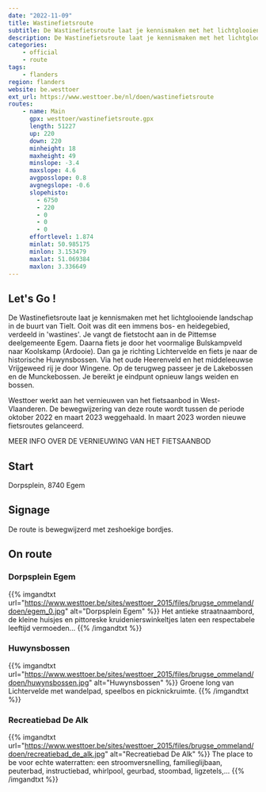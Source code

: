 ```yaml
---
date: "2022-11-09"
title: Wastinefietsroute
subtitle: De Wastinefietsroute laat je kennismaken met het lichtglooiende landschap in de buurt van Tielt
description: De Wastinefietsroute laat je kennismaken met het lichtglooiende landschap in de buurt van Tielt
categories:
    - official
    - route
tags:
    - flanders
region: flanders
website: be.westtoer
ext_url: https://www.westtoer.be/nl/doen/wastinefietsroute
routes:
    - name: Main
      gpx: westtoer/wastinefietsroute.gpx
      length: 51227
      up: 220
      down: 220
      minheight: 18
      maxheight: 49
      minslope: -3.4
      maxslope: 4.6
      avgposslope: 0.8
      avgnegslope: -0.6
      slopehisto:
        - 6750
        - 220
        - 0
        - 0
        - 0
      effortlevel: 1.874
      minlat: 50.985175
      minlon: 3.153479
      maxlat: 51.069384
      maxlon: 3.336649
---
```


## Let's Go ! 

De Wastinefietsroute laat je kennismaken met het lichtglooiende landschap in de buurt van Tielt. Ooit was dit een immens bos- en heidegebied, verdeeld in 'wastines'. Je vangt de fietstocht aan in de Pittemse deelgemeente Egem. Daarna fiets je door het voormalige Bulskampveld naar Koolskamp (Ardooie). Dan ga je richting Lichtervelde en fiets je naar de historische Huwynsbossen. Via het oude Heerenveld en het middeleeuwse Vrijgeweed rij je door Wingene. Op de terugweg passeer je de Lakebossen en de Munckebossen. Je bereikt je eindpunt opnieuw langs weiden en bossen.

Westtoer werkt aan het vernieuwen van het fietsaanbod in West-Vlaanderen. De bewegwijzering van deze route wordt tussen de periode oktober 2022 en maart 2023 weggehaald. In maart 2023 worden nieuwe fietsroutes gelanceerd.

MEER INFO OVER DE VERNIEUWING VAN HET FIETSAANBOD

## Start

Dorpsplein, 8740 Egem

## Signage

De route is bewegwijzerd met zeshoekige bordjes.

## On route

### Dorpsplein Egem

{{% imgandtxt url="https://www.westtoer.be/sites/westtoer_2015/files/brugse_ommeland/doen/egem_0.jpg" alt="Dorpsplein Egem" %}}
Het antieke straatnaambord, de kleine huisjes en pittoreske kruidenierswinkeltjes laten een respectabele leeftijd vermoeden...
{{% /imgandtxt %}}

### Huwynsbossen

{{% imgandtxt url="https://www.westtoer.be/sites/westtoer_2015/files/brugse_ommeland/doen/huwynsbossen.jpg" alt="Huwynsbossen" %}}
Groene long van Lichtervelde met wandelpad, speelbos en picknickruimte.
{{% /imgandtxt %}}

### Recreatiebad De Alk

{{% imgandtxt url="https://www.westtoer.be/sites/westtoer_2015/files/brugse_ommeland/doen/recreatiebad_de_alk.jpg" alt="Recreatiebad De Alk" %}}
The place to be voor echte waterratten: een stroomversnelling, familieglijbaan, peuterbad, instructiebad, whirlpool, geurbad, stoombad, ligzetels,...
{{% /imgandtxt %}}


